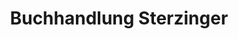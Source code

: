 ---
title: "Buchhandlung Sterzinger"
url: /wolkersdorf-im-weinviertel/buchhandlung-sterzinger/
shop: Bücher
---